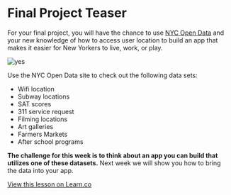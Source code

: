# Final Project Teaser

For your final project, you will have the chance to use [NYC Open Data](https://nycopendata.socrata.com/) and your new knowledge of how to access user location to build an app that makes it easier for New Yorkers to live, work, or play.

![yes](http://i.giphy.com/nhaCFqbmeSHBK.gif)

Use the NYC Open Data site to check out the following data sets:

+ Wifi location
+ Subway locations
+ SAT scores
+ 311 service request
+ Filming locations
+ Art galleries
+ Farmers  Markets
+ After school programs

**The challenge for this week is to think about an app you can build that utilizes one of these datasets.**  Next week we will show you how to bring the data into your app.




<a href='https://learn.co/lessons/pc-ios-finalProject-teaser' data-visibility='hidden'>View this lesson on Learn.co</a>
